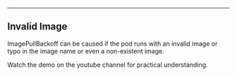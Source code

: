 
------
Invalid Image
------

ImagePullBackoff can be caused if the pod runs with an invalid image or typo in the image name or even a non-existent image.

Watch the demo on the youtube channel for practical understanding.


